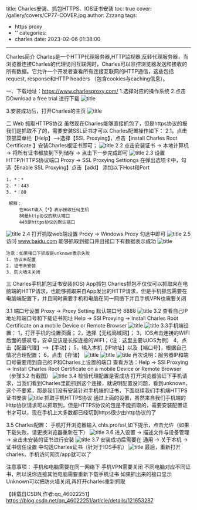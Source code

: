title: Charles安装、抓包HTTPS、IOS证书安装
toc: true
cover: /gallery/covers/CP77-COVER.jpg
author: Zzzang
tags:
  - https proxy
  - ''
categories:
  - charles
date: 2023-02-06 01:38:00
---
Charles简介
Charles是一个HTTP代理服务器,HTTP监视器,反转代理服务器，当浏览器连接Charles的代理访问互联网时，Charles可以监控浏览器发送和接收的所有数据。它允许一个开发者查看所有连接互联网的HTTP通信，这些包括request, response和HTTP headers （包含cookies与caching信息）。

<!--more-->

一、下载地址：https://www.charlesproxy.com/
1.选择对应的操作系统
2.点击 DOwnload a free trial 进行下载
![title](https://www.zzzang.cn/api/file/getImage?fileId=627b68d75cfbab3a4e00156a)

3.安装成功后，打开Charles的主页
![title](https://www.zzzang.cn/api/file/getImage?fileId=627b68d35cfbab3a4e001569)

二 Web 抓取HTTPS协议
虽然现在Charles能够直接抓包了，但是https协议的报我们是抓取不了的，需要安装SSL证书才可以
Charles配置操作如下：
2.1，点击顶部菜单栏【Help】–>选择【SSL Proxying】，点击【install Charles Root Certificate 】安装Charles根证书即可；
![title](https://www.zzzang.cn/api/file/getImage?fileId=627b68cf5cfbab3a4e001568)
2.2 点击安装证书 -> 本地计算机 -> 将所有证书都放到下列储存 -> 点击下一步完成即可
![title](https://www.zzzang.cn/api/file/getImage?fileId=627b68cb5cfbab3a4e001567)
2.3 设置HTTP/HTTPS协议端口
Proxy -> SSL Proxying Settiongs 在弹出选项卡中，勾选【Enable SSL Proxying】点击【add】
添加以下Host和Port

    1. *：*
    2. *：443
    3. *：80
    
     解释：
    	 在Host输入【*】表示接收任何主机
    	 80是http协议的默认端口
    	 443是https协议的默认端口

![title](https://www.zzzang.cn/api/file/getImage?fileId=627b68b15cfbab3a4e001566)
2.4 打开抓取web端设置
Proxy -> Windows Proxy 勾选中即可
![title](https://www.zzzang.cn/api/file/getImage?fileId=627b68aa5cfbab3a4e001565)
2.5 访问 www.baidu.com 能够抓取到接口并且接口下有数据表示成功
![title](https://www.zzzang.cn/api/file/getImage?fileId=627b68a25cfbab3a4e001564)

    注意：如果接口下抓取是unknown表示失败
    1. 协议未配置
    2. 证书未安装
    3. 防火墙未关闭

三 Charles手机抓包证书安装(IOS)
App抓包
Charles抓包不仅仅可以抓取来在电脑端的HTTP请求，也能够抓取来自App发出的HTTP请求，但是手机抓包需要在电脑端配置下，并且同时需要手机和电脑在同一网络下并且手机VPN也需要关闭

3.1 端口号设置 Proxy -> Proxy Setting 默认端口号 8888
![title](https://www.zzzang.cn/api/file/getImage?fileId=627b68895cfbab3a4e001563)
3.2 查看自己IP地址和端口号和下载证书网址
Help -> SSl Proxying -> Install Charles Root Certificate on a mobile Device or Remote Browser
![title](https://www.zzzang.cn/api/file/getImage?fileId=627b68745cfbab3a4e001562)
![title](https://www.zzzang.cn/api/file/getImage?fileId=627b686d5cfbab3a4e001561)
3.3手机端设置：
1，打开手机的设置页面；
2，选择【无线局域网】；
3，IOS点击连接的WIFI后面的感叹号，安卓应该是长按连接的WIFI；（注：这里主要以IOS为例）
4，点击【配置代理】–>【手动】；
5，输入本机【IP地址】以及【端口号】，根据自己情况合理配置；
6，点击【存储】
![title](https://www.zzzang.cn/api/file/getImage?fileId=6281f9085cfbab3a4e0015dc)
![title](https://www.zzzang.cn/api/file/getImage?fileId=6281f9315cfbab3a4e0015dd)
![title](https://www.zzzang.cn/api/file/getImage?fileId=6281f95f5cfbab3a4e0015de)
再次说明：服务器IP和端口号需要用到自己的IP和Charles上设置的端口
查看方法：Help -> SSl Proxying -> Install Charles Root Certificate on a mobile Device or Remote Browser（步骤3.2 有截图）
![title](https://www.zzzang.cn/api/file/getImage?fileId=6281f8c25cfbab3a4e0015db)
3.4 检验代理配置是否成功
打开浏览器验证下手机请求，当我们看到Charles里能抓到这个连接，就说明配置没问题，看到unknown，这个不要紧，那是我们没有安装针对手机端的证书，下面继续我们手机端HTTPS证书安装
![title](https://www.zzzang.cn/api/file/getImage?fileId=627b684c5cfbab3a4e00155c)
抓取手机HTTPS协议
通过上面的设置，虽然来自我们手机端的Http协议请求可以抓取到，但是HTTPS协议的包是不能抓取的，需要安装配置证书才可以，现在手机上大多数都已经切到https很少由http协议的了

3.5 Charles配置：
手机打开浏览器输入 chls.pro/ssl,如下提示，点击允许（如果下载失败，请更换浏览器重新在下）
![title](https://www.zzzang.cn/api/file/getImage?fileId=627b68455cfbab3a4e00155b)
3.6 进入设置 -> 描述文件与设备管理 -> 点击未安装的证书进行安装
![title](https://www.zzzang.cn/api/file/getImage?fileId=627b68265cfbab3a4e001559)
3.7 安装成功后需要在 通用 -> 关于本机 -> 证书信任设置 中勾选Charles证书（针对于IOS手机）
![title](https://www.zzzang.cn/api/file/getImage?fileId=627b68095cfbab3a4e001558)
最后，重新打开charles，手机访问网页/app就可以了

注意事项：
手机和电脑需要在同一网络下
手机VPN需要关闭
不同电脑对应不同证书，所以说你连接其他电脑需要重新下载手机证书
如果抓出来的接口显示Unknown可以把防火墙关闭,再打开charles重新抓取


【转载自CSDN,作者:qq_46022251】https://blog.csdn.net/qq_46022251/article/details/121653287
